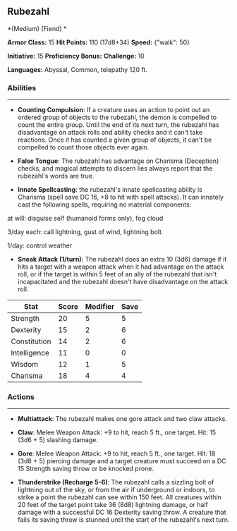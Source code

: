 ## Rubezahl
*(Medium) (Fiend) *

**Armor Class:** 15
**Hit Points:** 110 (17d8+34)
**Speed:** {"walk": 50}

**Initiative:** 15
**Proficiency Bonus:**
**Challenge:** 10

**Languages:** Abyssal, Common, telepathy 120 ft.

### Abilities
 --- 
- **Counting Compulsion**: If a creature uses an action to point out an ordered group of objects to the rubezahl, the demon is compelled to count the entire group. Until the end of its next turn, the rubezahl has disadvantage on attack rolls and ability checks and it can't take reactions. Once it has counted a given group of objects, it can't be compelled to count those objects ever again.

- **False Tongue**: The rubezahl has advantage on Charisma (Deception) checks, and magical attempts to discern lies always report that the rubezahl's words are true.

- **Innate Spellcasting**: the rubezahl's innate spellcasting ability is Charisma (spell save DC 16, +8 to hit with spell attacks). It can innately cast the following spells, requiring no material components:

at will: disguise self (humanoid forms only), fog cloud

3/day each: call lightning, gust of wind, lightning bolt

1/day: control weather

- **Sneak Attack (1/turn)**: The rubezahl does an extra 10 (3d6) damage if it hits a target with a weapon attack when it had advantage on the attack roll, or if the target is within 5 feet of an ally of the rubezahl that isn't incapacitated and the rubezahl doesn't have disadvantage on the attack roll.



| Stat | Score | Modifier | Save |
| ---- | ---- | ---- | ---- |
| Strength | 20 | 5 | 5 |
| Dexterity | 15 | 2 | 6 |
| Constitution | 14 | 2 | 6 |
| Intelligence | 11 | 0 | 0 |
| Wisdom | 12 | 1 | 5 |
| Charisma | 18 | 4 | 4 |

### Actions
 --- 
- **Multiattack**: The rubezahl makes one gore attack and two claw attacks.

- **Claw**: Melee Weapon Attack: +9 to hit, reach 5 ft., one target. Hit: 15 (3d6 + 5) slashing damage.

- **Gore**: Melee Weapon Attack: +9 to hit, reach 5 ft., one target. Hit: 18 (3d8 + 5) piercing damage and a target creature must succeed on a DC 15 Strength saving throw or be knocked prone.

- **Thunderstrike (Recharge 5-6)**: The rubezahl calls a sizzling bolt of lightning out of the sky, or from the air if underground or indoors, to strike a point the rubezahl can see within 150 feet. All creatures within 20 feet of the target point take 36 (8d8) lightning damage, or half damage with a successful DC 16 Dexterity saving throw. A creature that fails its saving throw is stunned until the start of the rubezahl's next turn.

